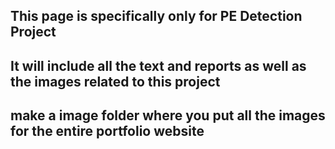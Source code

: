 ## This page is specifically only for PE Detection Project 

## It will include all the text and reports as well as the images related to this project

## make a image folder where you put all the images for the entire portfolio website



